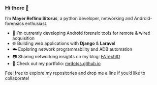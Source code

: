 ### Hi there 👋

I’m **Mayer Reflino Sitorus**, a python developer, networking and Android-forensics enthusiast.

- 🔭 I’m currently developing Android forensic tools for remote & wired acquisition  
- 🌐 Building web applications with **Django** & **Laravel**  
- ☁️ Exploring network programmability and ADB automation  
- 📷 Sharing networking insights on my blog: [FATechID](https://blog.fatechid.com)  
- 📙 Check out my portfolio: [mrdotss.github.io](https://mrdotss.github.io/)  

Feel free to explore my repositories and drop me a line if you’d like to collaborate!
